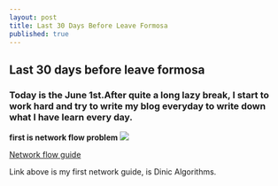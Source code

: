 ```yaml
---
layout: post
title: Last 30 Days Before Leave Formosa
published: true
---
```



## Last 30 days before leave formosa
### Today is the June 1st.After quite a long lazy break, I start to work hard and try to write my blog everyday to write down what I have learn every day.

**first is network flow problem**
![]({{site.baseurl}}/http://img1.imgtn.bdimg.com/it/u=2520671006,2051174757&fm=21&gp=0.jpg)

[Network flow guide](http://comzyh.com/blog/archives/568/)

Link above is my first network guide, is Dinic Algorithms.
